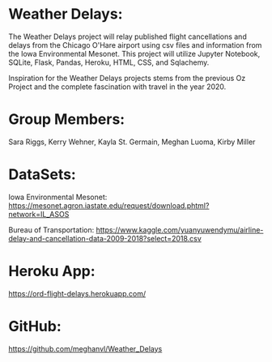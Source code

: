 # Weather Delays:

The Weather Delays project will relay published flight cancellations and delays from the Chicago O'Hare airport using csv files and information from the Iowa Environmental Mesonet. This project will utilize Jupyter Notebook, SQLite, Flask, Pandas, Heroku, HTML, CSS, and Sqlachemy. 

Inspiration for the Weather Delays projects stems from the previous Oz Project and the complete fascination with travel in the year 2020. 

# Group Members:
Sara Riggs, Kerry Wehner, Kayla St. Germain, Meghan Luoma, Kirby Miller

# DataSets:
Iowa Environmental Mesonet: https://mesonet.agron.iastate.edu/request/download.phtml?network=IL_ASOS

Bureau of Transportation: https://www.kaggle.com/yuanyuwendymu/airline-delay-and-cancellation-data-2009-2018?select=2018.csv

# Heroku App:
https://ord-flight-delays.herokuapp.com/

# GitHub:
https://github.com/meghanvl/Weather_Delays

